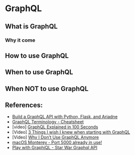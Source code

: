 # GraphQL

## What is GraphQL


### Why it come


## How to use GraphQL


## When to use GraphQL


## When NOT to use GraphQL



## References:
- [Build a GraphQL API with Python, Flask, and Ariadne](https://blog.logrocket.com/build-graphql-api-python-flask-ariadne/)
- [GraphQL Terminology - Cheatsheet](https://daily.dev/blog/graphql-terminology-cheatsheet)
- [video] [GraphQL Explained in 100 Seconds](https://youtu.be/eIQh02xuVw4)
- [Video] [3 Things I wish I knew when starting with GraphQL](https://youtu.be/0yr25jzVLMg)
- [Video] [Why I Don’t Use GraphQL Anymore](https://youtu.be/S1wQ0WvJK64)
- [macOS Monterey - Port 5000 already in use!](https://nono.ma/port-5000-used-by-control-center-in-macos)
- [Play with GraphiQL - Star War Graphql API](https://graphql.github.io/swapi-graphql/)
